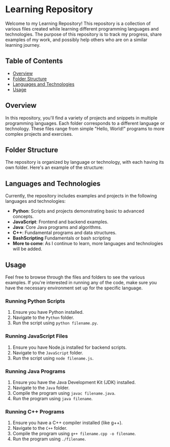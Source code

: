 # Learning Repository

Welcome to my Learning Repository! This repository is a collection of various files created while learning different programming languages and technologies. The purpose of this repository is to track my progress, share examples of my work, and possibly help others who are on a similar learning journey.

## Table of Contents

- [Overview](#overview)
- [Folder Structure](#folder-structure)
- [Languages and Technologies](#languages-and-technologies)
- [Usage](#usage)

## Overview

In this repository, you'll find a variety of projects and snippets in multiple programming languages. Each folder corresponds to a different language or technology. These files range from simple "Hello, World!" programs to more complex projects and exercises.

## Folder Structure

The repository is organized by language or technology, with each having its own folder. Here's an example of the structure:


## Languages and Technologies

Currently, the repository includes examples and projects in the following languages and technologies:

- **Python**: Scripts and projects demonstrating basic to advanced concepts.
- **JavaScript**: Frontend and backend examples.
- **Java**: Core Java programs and algorithms.
- **C++**: Fundamental programs and data structures.
- **BashScripting** Fundamentals or bash scripting 
- **More to come**: As I continue to learn, more languages and technologies will be added.

## Usage

Feel free to browse through the files and folders to see the various examples. If you're interested in running any of the code, make sure you have the necessary environment set up for the specific language.

### Running Python Scripts

1. Ensure you have Python installed.
2. Navigate to the `Python` folder.
3. Run the script using `python filename.py`.

### Running JavaScript Files

1. Ensure you have Node.js installed for backend scripts.
2. Navigate to the `JavaScript` folder.
3. Run the script using `node filename.js`.

### Running Java Programs

1. Ensure you have the Java Development Kit (JDK) installed.
2. Navigate to the `Java` folder.
3. Compile the program using `javac filename.java`.
4. Run the program using `java filename`.

### Running C++ Programs

1. Ensure you have a C++ compiler installed (like g++).
2. Navigate to the `C++` folder.
3. Compile the program using `g++ filename.cpp -o filename`.
4. Run the program using `./filename`.
